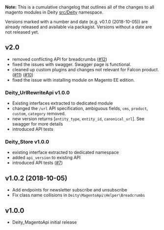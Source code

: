 **Note:** This is a cumulative changelog that outlines all of the changes to all magento modules in Deity [src/Deity](./src/Deity) namespace.

Versions marked with a number and date (e.g. v0.1.0 (2018-10-05)) are already released and available via packagist. Versions without a date are not released yet.

## v2.0
 - removed conflicting API for breadcrumbs ([#12](https://github.com/deity-io/falcon-magento2-development/pull/12))
 - fixed the issues with swagger. Swagger page is functional.
 - cleaned up custom plugins and changes not relevant for Falcon product. ([#11](https://github.com/deity-io/falcon-magento2-development/pull/11)) ([#10](https://github.com/deity-io/falcon-magento2-development/pull/10))
 - fixed the issue with installing module on Magento EE edition.
### Deity_UrlRewriteApi v1.0.0
 - Existing interfaces extracted to dedicated module
 - changed the `/url` API specification, ambiguous fields, `cms`, `product`, `custom`, `category` removed.
 - new version returns [`entity_type`, `entity_id`, `canonical_url`]. See swagger for more details
 - introduced API tests
### Deity_Store v1.0.0
 - existing interface extracted to dedicated namespace
 - added `api_version` to existing API
 - introduced API tests ([#7](https://github.com/deity-io/falcon-magento2-development/pull/7))
 
## v1.0.2 (2018-10-05)

- Add endpoints for newsletter subscribe and unsubscribe
- Fix class name collisions in `Deity\MagentoApi\Helper\Breadcrumbs`

## v1.0.0

- Deity_MagentoApi initial release